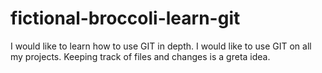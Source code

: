 # fictional-broccoli-learn-git
I would like to learn how to use GIT in depth.
I would like to use GIT on all my projects.
Keeping track of files and changes is a greta idea.
